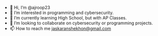 - 👋 Hi, I’m @ajroop23
- 👀 I’m interested in programming and cybersecurity.
- 🌱 I’m currently learning High School, but with AP Classes.
- 💞️ I’m looking to collaborate on cybersecurity or programming projects.
- 📫 How to reach me jaskaranshekhon@gmail.com

<!---
ajroop23/ajroop23 is a ✨ special ✨ repository because its `README.md` (this file) appears on your GitHub profile.
You can click the Preview link to take a look at your changes.
--->

